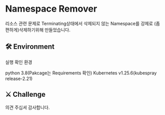 # Namespace Remover
리소스 관련 문제로 Terminating상태에서 삭제되지 않는 Namespace를 강제로 (좀 편하게)삭제하기위해 만들었습니다. 


## 🛠️ Environment
실행 확인 환경

python 3.8(Pakcage는 Requirements 확인)
Kubernetes v1.25.6(kubespray release-2.21)

## ⚔️ Challenge
의견 주십셔 감사합니다.
<!-- External links -->